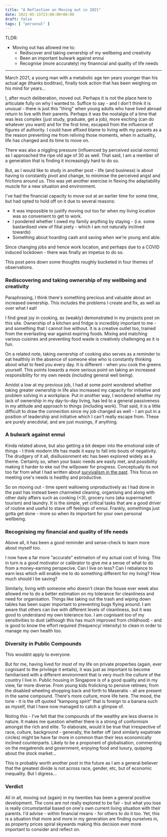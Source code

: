 ```yaml
---
title: "A Reflection on Moving out in 2021"
date: 2021-05-15T23:00:00+08:00
draft: false
tags: [ "personal" ]
---
```


TLDR:

- Moving out has allowed me to:
  - Rediscover and taking ownership of my wellbeing and creativity
  - Been an important bulwark against ennui
  - Recognise (more accurately) my finanncial and quality of life needs

---

March 2021, a young man with a metabolic age ten years younger than his actual age (thanks boditrax), finally took action that has been weighing on his mind for years...

 I, after much deliberation, moved out. Perhaps it is not the place here to articulate fully on why I wanted to. Suffice to say - and I don't think it is unusual - there is just this "thing" when young adults who have lived abroad return to live with their parents. Perhaps it was the nostalgia of a time that was less complex (just study, graduate, get a job), more exciting (can do whatever you want) and for the first time, escaped from the influence of figures of authority. I could have affixed blame to living with my parents as a the reason preventing me from reliving those moments, when in actuality, life has changed and its time to move on.

There was also a niggling pressure (influenced by perceived social norms) as I approached the ripe old age of 30 as well. That said, I am a member of a generation that is finding it increasingly hard to do so. 

But, as I would like to study in another post - life (and business) is about having to constantly pivot and change, to minimise the perceived angst and frictions around us. This was yet another exercise in flexing the adaptability muscle for a new situation and environment.

I've had the financial capacity to move out at an earlier time for some time, but had opted to hold off on it due to several reasons: 

- It was impossible to justify moving out too far when my living location was so convenient to get to work.
- I pondered whether I owed my family anything by staying - (i.e. some bastardised view of filial piety - which I am not naturally inclined towards)
- Something about hoarding cash and saving when we're young and able.

Since changing jobs and hence work location, and perhaps due to a COVID induced lockdown - there was finally an impetus to do so.

This post pens down some thoughts roughly bucketed in four themes of observations.

### Rediscovering and taking ownership of my wellbeing and creativity

Paraphrasing, I think there's something precious and valuable about an increased ownership. This includes the problems I create and fix, as well as over what I eat!

I find great joy in cooking, as (weakly) demonstrated in my projects post on this site. Ownership of a kitchen and fridge is incredibly important to me - and something that I cannot live without. It is a creative outlet too, trained from the everlasting war against expiring foods. Mixing and matching various cuisines and preventing food waste is creatively challenging as it is fun.

On a related note, taking ownership of cooking also serves as a reminder to eat healthily in the absence of someone else who is constantly thinking about what to feed you every day. It is different - when you cook the greens yourself. This points towards a more serious point on taking an increased responsibility for my own needs (including general well being). 

Amidst a low at my previous job, I had at some point wondered whether taking greater ownership in life also increased my capacity for initiative and problem solving in a workplace. Put in another way, I wondered whether my lack of ownership in my day-to-day living, has led to a general passiveness in my attitude and approach to things (including work). That said, it is a little difficult to draw the connection since my job changed as well - I am put in a position of leadership and initiative which I can't really escape from. These are purely anecdotal, and are just musings, if anything.

### A bulwark against ennui

Kinda related above, but also getting a bit deeper into the emotional side of things  - I think modern life has made it easy to fall into bouts of negativity. The drudgery of it all, disillusionment etc has been explored widely as a theme. Certainly so, when your basic needs are easily met, and possibility making it harder to eke out the willpower for progress. Conceptually its not too far from what I had written about [survivalism in the past](https://www.makwaijun.com/blog/post15/). This focus on meeting one's needs is healthy and productive. 

So on moving out - time spent wallowing unproductively as I had done in the past has instead been channeled cleaning, organising and along with other daily affairs such as cooking (<3), grocery runs (aka supermarket tourism) and laundry. It is the simple, yet critical tasks that are a good driver of routine and useful to stave off feelings of ennui. Frankly, somethings just gotta get done - more so when its important for your own personal wellbeing. 

### Recognising my financial and quality of life needs

Above all, it has been a good reminder and sense-check to learn more about myself too.

I now have a far more "accurate" estimation of my actual cost of living. This in turn is a good motivator or calibrator to give me a sense of what to do from a money-earning perspecive. Can I live on less? Can I rebalance to earn less which will enable me to do something different for my living? How much should I be saving?

Similarly, living with someone who doesn't clean the house ever week also allowed me to do a better estimation on my tolerance for cleanliness and need for organisation. Things like taking out the trash and wiping down tables has been super important to preventing bugs flying around. I am aware that others can live with different levels of cleanliness, but it was good to understand my own tolerance too. I am cognisant too of my sensitivities to dust (although this has much improved from childhood) - and is good to know the effort required (frequency/ intensity) to clean in order to manage my own health too.

### Diversity in Public Compounds

This wouldnt apply to everyone. 

But for me, having lived for most of my life on private properties (again, ever cognisant to the privilege it entails), it was just as important to become familiarised with a different environment that is very much the culture of the country I live in. Public housing in Singapore is of a good quality and in my view, far more diverse. From young kids frolicking to pensive retirees; from the disabled wheeling shopping back and forth to Maseratis - all are present in the same compound. There's more culture, more life here. The mood, the tone - it is the oft quoted "kampong spirit" that is foreign to a banana such as myself, that I have now managed to catch a glimpse of.

Noting this - I've felt that the compounds of the wealthy are less diverse in nature. It makes me question whether there is a strong of conformism amongst the rich and elite. To elaborate, would it be true that irrespective of race, culture, background - generally, the better off (and similarly expatriate circles) might be have far more in common than their less economically inclined counterparts. Likely to be a proponent of globalisation, commenting on the megatrends and government, enjoying food and luxury, quipping about the stock market...

This is probably worth another post in the future as I am a general believer that the greatest divide is not across race, gender, etc, but of economic inequality. But I digress...

### Verdict

All in all, moving out (again) in my twenties has been a general positive development. The cons are not really explored to be fair - but what you lose is really circumstantial based on one's own current living situation with their parents. I'd advise - within financial means - for others to do it too. Yet, this is a situation that more and more in my generation are finding ourselves in, as property prices spiral skywards making this decision ever more important to consider and reflect on.